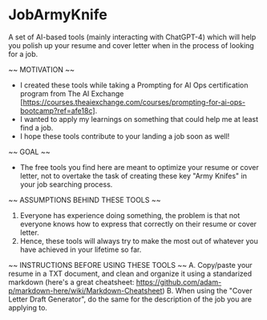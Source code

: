 # JobArmyKnife
A set of AI-based tools (mainly interacting with ChatGPT-4) which will help you polish up your resume and cover letter when in the process of looking for a job. 

~~ MOTIVATION ~~
* I created these tools while taking a Prompting for AI Ops certification program from The AI Exchange [https://courses.theaiexchange.com/courses/prompting-for-ai-ops-bootcamp?ref=afe18c].
* I wanted to apply my learnings on something that could help me at least find a job. 
* I hope these tools contribute to your landing a job soon as well! 

~~ GOAL ~~
* The free tools you find here are meant to optimize your resume or cover letter, not to overtake the task of creating these key "Army Knifes" in your job searching process.  

~~ ASSUMPTIONS BEHIND THESE TOOLS ~~                                                                                 
1. Everyone has experience doing something, the problem is that not everyone knows how to express that correctly on their resume or cover letter.
2. Hence, these tools will always try to make the most out of whatever you have achieved in your lifetime so far.
   
~~ INSTRUCTIONS BEFORE USING THESE TOOLS ~~
A. Copy/paste your resume in a TXT document, and clean and organize it using a standarized markdown (here's a great cheatsheet: https://github.com/adam-p/markdown-here/wiki/Markdown-Cheatsheet)
B. When using the "Cover Letter Draft Generator", do the same for the description of the job you are applying to. 
